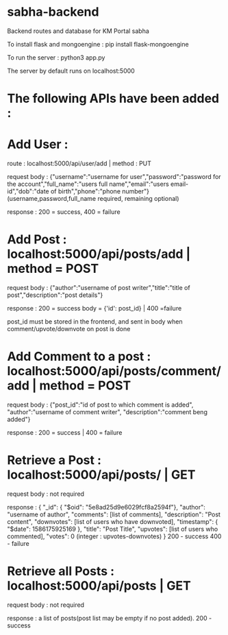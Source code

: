 # sabha-backend
Backend routes and database for KM Portal sabha

To install flask and mongoengine : pip install flask-mongoengine

To run the server : python3 app.py

The server by default runs on localhost:5000

# The following APIs have been added : 
# Add User : 
route : localhost:5000/api/user/add  |  method : PUT

request body : {"username":"username for user","password":"password for the account","full_name":"users full name","email":"users email-id","dob":"date of birth","phone":"phone number"}
(username,password,full_name required, remaining optional)

response : 200 = success, 400 = failure

# Add Post : localhost:5000/api/posts/add | method = POST
request body : {"author":"username of post writer","title":"title of post","description":"post details"}

response : 200 = success body = {'id': post_id}  | 400 =failure

post_id must be stored in the frontend, and sent in body when comment/upvote/downvote on post is done

# Add Comment to a post : localhost:5000/api/posts/comment/add | method = POST
request body : {"post_id":"id of post to which comment is added", "author":"username of comment writer", "description":"comment beng added"}

response : 200 = success | 400 = failure

# Retrieve a Post : localhost:5000/api/posts/<id> | GET
request body : not required
  
response : { "_id": { "$oid": "5e8ad25d9e6029fcf8a2594f"},
             "author": "username of author",
             "comments": [list of comments],
             "description": "Post content",
             "downvotes": [list of users who have downvoted],
             "timestamp": { "$date": 1586175925169 },
             "title": "Post Title",
             "upvotes": [list of users who commented],
             "votes": 0 (integer : upvotes-downvotes) }
200 - success 400 - failure

# Retrieve all Posts : localhost:5000/api/posts  | GET
request body : not required

response : a list of posts(post list may be empty if no post added). 200 - success
